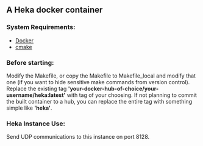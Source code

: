 ## A Heka docker container

### System Requirements:
 - [Docker](http://www.docker.com/)
 - [cmake](http://www.cmake.org/cmake/resources/software.html)

### Before starting:


Modify the Makefile, or copy the Makefile to Makefile\_local and modify that one (if you want to hide sensitive make commands from version control).  Replace the existing tag **'your-docker-hub-of-choice/your-username/heka:latest'** with tag of your choosing.  If not planning to commit the built container to a hub, you can replace the entire tag with something simple like **'heka'**.

### Heka Instance Use:
Send UDP communications to this instance on port 8128.
